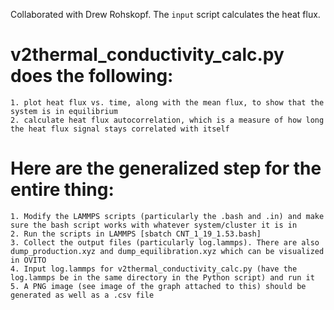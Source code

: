 Collaborated with Drew Rohskopf. The `input` script calculates the heat flux.

# v2thermal_conductivity_calc.py does the following:
    1. plot heat flux vs. time, along with the mean flux, to show that the system is in equilibrium
    2. calculate heat flux autocorrelation, which is a measure of how long the heat flux signal stays correlated with itself

# Here are the generalized step for the entire thing:

    1. Modify the LAMMPS scripts (particularly the .bash and .in) and make sure the bash script works with whatever system/cluster it is in 
    2. Run the scripts in LAMMPS [sbatch CNT_1_19_1.53.bash]
    3. Collect the output files (particularly log.lammps). There are also dump_production.xyz and dump_equilibration.xyz which can be visualized in OVITO
    4. Input log.lammps for v2thermal_conductivity_calc.py (have the log.lammps be in the same directory in the Python script) and run it
    5. A PNG image (see image of the graph attached to this) should be generated as well as a .csv file
